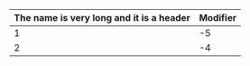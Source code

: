 | The name is very long and it is a header | Modifier |
|------------------------------------------|----------|
|                    1                     |    -5    |
|                    2                     |    -4    |
